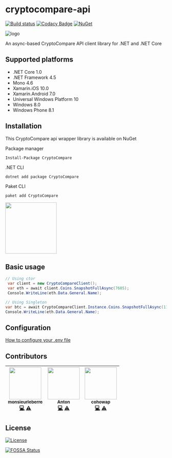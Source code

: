 # cryptocompare-api

[![Build status](https://dev.azure.com/joan-caron-oss/cryptocompare-api/_apis/build/status/cryptocompare-api-windows)](https://dev.azure.com/joan-caron-oss/cryptocompare-api/_build/latest?definitionId=1)
[![Codacy Badge](https://api.codacy.com/project/badge/Grade/2dec058efba4445ba2af6e0e54308758)](https://www.codacy.com/app/joancaron/cryptocompare-api?utm_source=github.com&utm_medium=referral&utm_content=joancaron/cryptocompare-api&utm_campaign=badger)
[![NuGet](https://img.shields.io/nuget/v/CryptoCompare.svg)](https://www.nuget.org/packages/CryptoCompare/)

![logo](https://raw.githubusercontent.com/joancaron/cryptocompare-api/master/cryptocompare_logo.png)

An async-based CryptoCompare API client library for .NET and .NET Core

## Supported platforms

* .NET Core 1.0
* .NET Framework 4.5
* Mono 4.6
* Xamarin.iOS 10.0
* Xamarin.Android 7.0
* Universal Windows Platform 10
* Windows 8.0
* Windows Phone 8.1

## Installation
This CryptoCompare api wrapper library is available on NuGet

Package manager
````
Install-Package CryptoCompare
````

.NET CLI
````
dotnet add package CryptoCompare
````

Paket CLI
````
paket add CryptoCompare
````

<a href="https://www.patreon.com/joancaron">
	<img src="https://c5.patreon.com/external/logo/become_a_patron_button@2x.png" width="160">
</a>

## Basic usage
````csharp
// Using ctor
 var client = new CryptoCompareClient();
 var eth = await client.Coins.SnapshotFullAsync(7605);
 Console.WriteLine(eth.Data.General.Name);

// Using Singleton 
var btc = await CryptoCompareClient.Instance.Coins.SnapshotFullAsync(1182);
Console.WriteLine(eth.Data.General.Name);
````

## Configuration
[How to configure your .env file](Environment.md)

## Contributors

<!-- ALL-CONTRIBUTORS-LIST:START - Do not remove or modify this section -->
<!-- prettier-ignore -->
| [<img src="https://avatars2.githubusercontent.com/u/4638821?v=4" width="100px;"/><br /><sub><b>monsieurleberre</b></sub>](https://github.com/monsieurleberre)<br />[💻](https://github.com/joancaron/cryptocompare-api/commits?author=monsieurleberre "Code") [⚠️](https://github.com/joancaron/cryptocompare-api/commits?author=monsieurleberre "Tests") | [<img src="https://avatars2.githubusercontent.com/u/10140906?v=4" width="100px;"/><br /><sub><b>Anton</b></sub>](https://github.com/stepkillah)<br />[💻](https://github.com/joancaron/cryptocompare-api/commits?author=stepkillah "Code") [⚠️](https://github.com/joancaron/cryptocompare-api/commits?author=stepkillah "Tests") | [<img src="https://avatars2.githubusercontent.com/u/634931?v=4" width="100px;"/><br /><sub><b>cohowap</b></sub>](https://github.com/cohowap)<br />[💻](https://github.com/joancaron/cryptocompare-api/commits?author=cohowap "Code") [⚠️](https://github.com/joancaron/cryptocompare-api/commits?author=cohowap "Tests") |
| :---: | :---: | :---: |
<!-- ALL-CONTRIBUTORS-LIST:END -->

## License

[![License](https://img.shields.io/badge/License-Apache%202.0-blue.svg)](https://opensource.org/licenses/Apache-2.0)



[![FOSSA Status](https://app.fossa.io/api/projects/git%2Bgithub.com%2Fjoancaron%2Fcryptocompare-api.svg?type=large)](https://app.fossa.io/projects/git%2Bgithub.com%2Fjoancaron%2Fcryptocompare-api?ref=badge_large)
